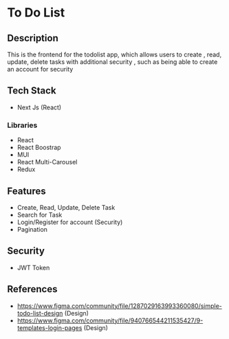 

# To Do List

## Description
This is the frontend for the todolist app, which allows users to create , read, update, delete tasks with additional security , such as being able to create an account for security

## Tech Stack
- Next Js (React)

### Libraries

- React
- React Boostrap
- MUI
- React Multi-Carousel
- Redux

## Features
 
 - Create, Read, Update, Delete Task
 - Search for Task
 - Login/Register for account (Security)
 - Pagination

 ## Security
 - JWT Token

## References
- https://www.figma.com/community/file/1287029163993360080/simple-todo-list-design (Design)
- https://www.figma.com/community/file/940766544211535427/9-templates-login-pages (Design)
